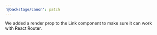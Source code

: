 ```yaml
---
'@backstage/canon': patch
---
```


We added a render prop to the Link component to make sure it can work with React Router.
